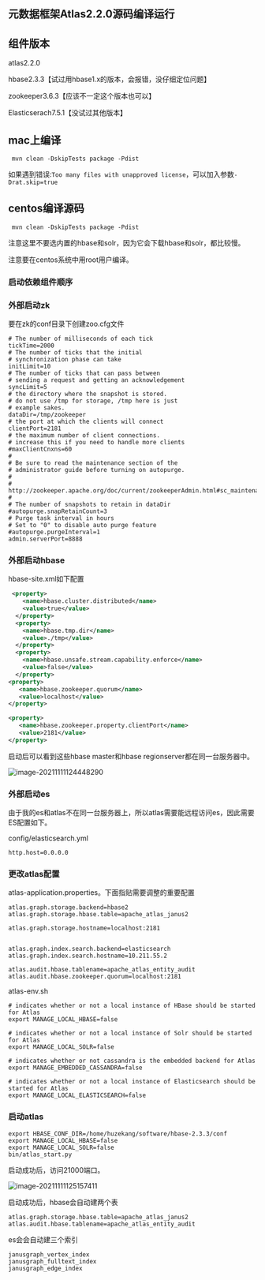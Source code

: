 ## 元数据框架Atlas2.2.0源码编译运行

## 组件版本

atlas2.2.0

hbase2.3.3【试过用hbase1.x的版本，会报错，没仔细定位问题】

zookeeper3.6.3【应该不一定这个版本也可以】

Elasticserach7.5.1【没试过其他版本】

## mac上编译

```
 mvn clean -DskipTests package -Pdist
```



如果遇到错误:`Too many files with unapproved license`，可以加入参数`-Drat.skip=true`

## centos编译源码

```
 mvn clean -DskipTests package -Pdist
```

注意这里不要选内置的hbase和solr，因为它会下载hbase和solr，都比较慢。

注意要在centos系统中用root用户编译。

### 启动依赖组件顺序

### 外部启动zk

要在zk的conf目录下创建zoo.cfg文件

```properties
# The number of milliseconds of each tick
tickTime=2000
# The number of ticks that the initial 
# synchronization phase can take
initLimit=10
# The number of ticks that can pass between 
# sending a request and getting an acknowledgement
syncLimit=5
# the directory where the snapshot is stored.
# do not use /tmp for storage, /tmp here is just 
# example sakes.
dataDir=/tmp/zookeeper
# the port at which the clients will connect
clientPort=2181
# the maximum number of client connections.
# increase this if you need to handle more clients
#maxClientCnxns=60
#
# Be sure to read the maintenance section of the 
# administrator guide before turning on autopurge.
#
# http://zookeeper.apache.org/doc/current/zookeeperAdmin.html#sc_maintenance
#
# The number of snapshots to retain in dataDir
#autopurge.snapRetainCount=3
# Purge task interval in hours
# Set to "0" to disable auto purge feature
#autopurge.purgeInterval=1
admin.serverPort=8888

```



### 外部启动hbase

hbase-site.xml如下配置

```xml
 <property>
    <name>hbase.cluster.distributed</name>
    <value>true</value>
  </property>
  <property>
    <name>hbase.tmp.dir</name>
    <value>./tmp</value>
  </property>
  <property>
    <name>hbase.unsafe.stream.capability.enforce</name>
    <value>false</value>
  </property>
<property>
   <name>hbase.zookeeper.quorum</name>
   <value>localhost</value>
</property>

<property>
   <name>hbase.zookeeper.property.clientPort</name>
   <value>2181</value>
</property>

```

启动后可以看到这些hbase master和hbase regionserver都在同一台服务器中。

![image-20211111124448290](http://image-picgo.test.upcdn.net/img/20211111124448.png)

### 外部启动es

由于我的es和atlas不在同一台服务器上，所以atlas需要能远程访问es，因此需要ES配置如下。

config/elasticsearch.yml

```
http.host=0.0.0.0
```



### 更改atlas配置

atlas-application.properties。下面指贴需要调整的重要配置

```properties
atlas.graph.storage.backend=hbase2
atlas.graph.storage.hbase.table=apache_atlas_janus2

atlas.graph.storage.hostname=localhost:2181


atlas.graph.index.search.backend=elasticsearch
atlas.graph.index.search.hostname=10.211.55.2

atlas.audit.hbase.tablename=apache_atlas_entity_audit
atlas.audit.hbase.zookeeper.quorum=localhost:2181
```

atlas-env.sh

```properties
# indicates whether or not a local instance of HBase should be started for Atlas
export MANAGE_LOCAL_HBASE=false

# indicates whether or not a local instance of Solr should be started for Atlas
export MANAGE_LOCAL_SOLR=false

# indicates whether or not cassandra is the embedded backend for Atlas
export MANAGE_EMBEDDED_CASSANDRA=false

# indicates whether or not a local instance of Elasticsearch should be started for Atlas
export MANAGE_LOCAL_ELASTICSEARCH=false
```





### 启动atlas

```
export HBASE_CONF_DIR=/home/huzekang/software/hbase-2.3.3/conf
export MANAGE_LOCAL_HBASE=false
export MANAGE_LOCAL_SOLR=false
bin/atlas_start.py
```

启动成功后，访问21000端口。

![image-20211111125157411](http://image-picgo.test.upcdn.net/img/20211111125157.png)

启动成功后，hbase会自动建两个表

```
atlas.graph.storage.hbase.table=apache_atlas_janus2
atlas.audit.hbase.tablename=apache_atlas_entity_audit
```

es会会自动建三个索引

```
janusgraph_vertex_index
janusgraph_fulltext_index
janusgraph_edge_index
```

